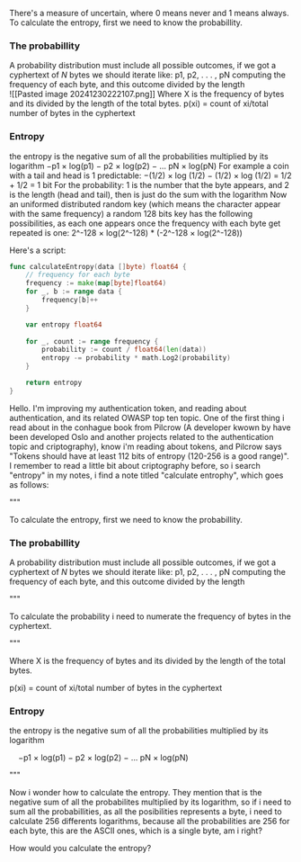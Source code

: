 There's a measure of uncertain, where 0 means never and 1 means always.
To calculate the entropy, first we need to know the probabillity.

### The probabillity
A probability distribution must include all possible outcomes, if we got a cyphertext of *N* bytes we should iterate like: p1, p2, . . . , pN computing the frequency of each byte, and this outcome divided by the length  
![[Pasted image 20241230222107.png]]
Where X is the frequency of bytes and its divided by the length of the total bytes.
p(xi) = count of xi/total number of bytes in the cyphertext
### Entropy
the entropy is the negative sum of all the probabilities multiplied by its logarithm
	−p1 × log(p1) − p2 × log(p2) − ... pN × log(pN)
For example a coin with a tail and head is 1 predictable:
−(1/2) × log (1/2) − (1/2) × log (1/2) = 1/2 + 1/2 = 1 bit
For the probability: 1 is the number that the byte appears, and 2 is the length (head and tail), then is just do the sum with the logarithm
Now an uniformed distributed random key (which means the character appear with the same frequency) a random 128 bits key has the following possibilities, as each one appears once the frequency with each byte get repeated is one:
	2^-128 × log(2^-128) * (-2^-128 × log(2^-128))

Here's a script:
```go
func calculateEntropy(data []byte) float64 {
	// frequency for each byte
    frequency := make(map[byte]float64)
    for _, b := range data {
        frequency[b]++
    }

    var entropy float64
  
    for _, count := range frequency {
        probability := count / float64(len(data))
        entropy -= probability * math.Log2(probability)
    }

    return entropy
}
```


Hello. I'm improving my authentication token, and reading about authentication, and its related OWASP top ten topic. One of the first thing i read about in the conhague book from Pilcrow (A developer kwown by have been developed Oslo and another projects related to the authentication topic and criptography), know i'm reading about tokens, and Pilcrow says "Tokens should have at least 112 bits of entropy (120-256 is a good range)". I remember to read a little bit about criptography before, so i search "entropy" in my notes, i find a note titled "calculate entrophy", which goes as follows:

"""

To calculate the entropy, first we need to know the probabillity.

### The probabillity

A probability distribution must include all possible outcomes, if we got a cyphertext of *N* bytes we should iterate like: p1, p2, . . . , pN computing the frequency of each byte, and this outcome divided by the length

"""

To calculate the probability i need to numerate the frequency of bytes in the cyphertext.

"""

Where X is the frequency of bytes and its divided by the length of the total bytes.

p(xi) = count of xi/total number of bytes in the cyphertext

  

### Entropy

the entropy is the negative sum of all the probabilities multiplied by its logarithm

    −p1 × log(p1) − p2 × log(p2) − ... pN × log(pN)

"""

Now i wonder how to calculate the entropy. They mention that is the negative sum of all the probabilites multiplied by its logarithm, so if i need to sum all the probabillities, as all the posibilities represents a byte, i need to calculate 256 differents logarithms, because all the probabilities are 256 for each byte, this are the ASCII ones, which is a single byte, am i right?

How would you calculate the entropy?